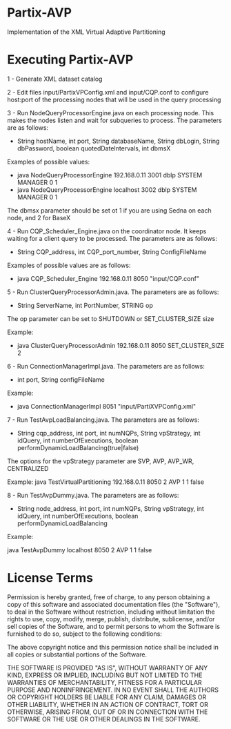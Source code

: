 Partix-AVP
=========

Implementation of the XML Virtual Adaptive Partitioning

# Executing Partix-AVP

1 - Generate XML dataset catalog 

2 - Edit files input/PartixVPConfig.xml and input/CQP.conf to configure host:port of the processing nodes that will be used in the query processing

3 - Run NodeQueryProcessorEngine.java on each processing node. This makes the nodes listen and wait for subqueries to process. The parameters are as follows: 

- String hostName, int port, String databaseName, String dbLogin, String dbPassword, boolean quotedDateIntervals, int dbmsX

Examples of possible values: 

- java NodeQueryProcessorEngine 192.168.0.11 3001 dblp SYSTEM MANAGER 0 1
- java NodeQueryProcessorEngine localhost 3002 dblp SYSTEM MANAGER 0 1

The dbmsx parameter should be set ot 1 if you are using Sedna on each node, and 2 for BaseX 

4 - Run CQP_Scheduler_Engine.java on the coordinator node. It keeps waiting for a client query to be processed. The parameters are as follows:  

- String CQP_address, int CQP_port_number, String ConfigFileName

Examples of possible values are as follows: 

- java CQP_Scheduler_Engine 192.168.0.11 8050 "input/CQP.conf"

5 - Run ClusterQueryProcessorAdmin.java. The parameters are as follows: 

- String ServerName, int PortNumber, STRING op

The op parameter can be set to SHUTDOWN or SET_CLUSTER_SIZE size

Example: 

- java ClusterQueryProcessorAdmin 192.168.0.11 8050 SET_CLUSTER_SIZE 2

6 - Run ConnectionManagerImpl.java. The parameters are as follows: 

- int port, String configFileName

Example: 

- java ConnectionManagerImpl 8051 "input/PartiXVPConfig.xml"

7 - Run TestAvpLoadBalancing.java. The parameters are as follows: 

- String cqp_address, int port, int numNQPs, String vpStrategy, int idQuery, int numberOfExecutions, boolean performDynamicLoadBalancing(true|false)

The options for the vpStrategy parameter are SVP, AVP, AVP_WR, CENTRALIZED 

Example: java TestVirtualPartitioning 192.168.0.11 8050 2 AVP 1 1 false

8 - Run TestAvpDummy.java. The parameters are as follows: 

- String node_address, int port, int numNQPs, String vpStrategy, int idQuery, int numberOfExecutions, boolean performDynamicLoadBalancing

Example: 

java TestAvpDummy localhost 8050 2 AVP 1 1 false

# License Terms

Permission is hereby granted, free of charge, to any person obtaining a copy of this software and associated documentation files (the "Software"), to deal in the Software without restriction, including without limitation the rights to use, copy, modify, merge, publish, distribute, sublicense, and/or sell copies of the Software, and to permit persons to whom the Software is furnished to do so, subject to the following conditions:

The above copyright notice and this permission notice shall be included in all copies or substantial portions of the Software.

THE SOFTWARE IS PROVIDED "AS IS", WITHOUT WARRANTY OF ANY KIND, EXPRESS OR IMPLIED, INCLUDING BUT NOT LIMITED TO THE WARRANTIES OF MERCHANTABILITY, FITNESS FOR A PARTICULAR PURPOSE AND NONINFRINGEMENT. IN NO EVENT SHALL THE AUTHORS OR COPYRIGHT HOLDERS BE LIABLE FOR ANY CLAIM, DAMAGES OR OTHER LIABILITY, WHETHER IN AN ACTION OF CONTRACT, TORT OR OTHERWISE, ARISING FROM, OUT OF OR IN CONNECTION WITH THE SOFTWARE OR THE USE OR OTHER DEALINGS IN THE SOFTWARE.
